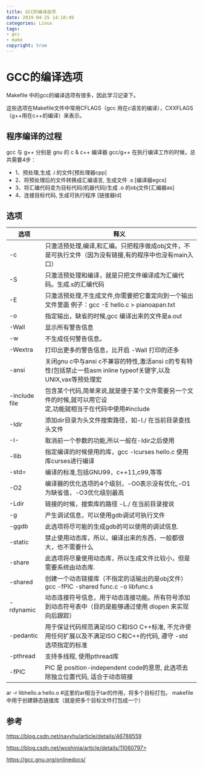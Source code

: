 ```yaml
---
title: GCC的编译选项
date: 2019-04-25 14:18:49
categories: Linux
tags: 
- gcc
- make
copyright: true
---
```


# GCC的编译选项

Makefile 中的gcc的编译选项有很多，因此学习记录下。

<!--more-->

这些选项在Makefile文件中常用CFLAGS（gcc 用在c语言的编译），CXXFLAGS（g++用在c++的编译）来表示。

## 程序编译的过程

gcc 与 g++ 分别是 gnu 的 c & c++ 编译器 gcc/g++ 在执行编译工作的时候，总共需要4步：

- 1、预处理,生成 .i 的文件[预处理器cpp]
- 2、将预处理后的文件转换成汇编语言, 生成文件 .s [编译器egcs]
- 3、将汇编代码变为目标代码(机器代码)生成 .o 的obj文件[汇编器as]
- 4、连接目标代码, 生成可执行程序 [链接器ld]

## 选项

| 选项          | 释义                                                         |
| ------------- | ------------------------------------------------------------ |
| -c            | 只激活预处理,编译,和汇编。只把程序做成obj文件，不是可执行文件（因为没有链接,有的程序中也没有main入口） |
| -S            | 只激活预处理和编译，就是只把文件编译成为汇编代码。生成.s的汇编代码 |
| -E            | 只激活预处理,不生成文件,你需要把它重定向到一个输出文件里面 例子：gcc -E hello.c > pianoapan.txt |
| -o            | 指定输出，缺省的时候,gcc 编译出来的文件是a.out               |
| -Wall         | 显示所有警告信息                                             |
| -w            | 不生成任何警告信息。                                         |
| -Wextra       | 打印出更多的警告信息，比开启 -Wall 打印的还多                |
| -ansi         | 关闭gnu c中与ansi c不兼容的特性,激活ansi c的专有特性(包括禁止一些asm inline typeof关键字,以及UNIX,vax等预处理宏 |
| -include file | 包含某个代码,简单来说,就是便于某个文件需要另一个文件的时候,就可以用它设<br/>定,功能就相当于在代码中使用#include<filename> |
| -Idir         | 添加dir目录为头文件搜索路径，如-I./ 在当前目录查找头文件     |
| -I-           | 取消前一个参数的功能,所以一般在-Idir之后使用                 |
| -llib         | 指定编译的时候使用的库，gcc -lcurses hello.c 使用库curses进行编译 |
| -std=         | 编译的标准,包括GNU99，c++11,c99,等等                         |
| -O2           | 编译器的优化选项的4个级别，-O0表示没有优化,-O1为缺省值，-O3优化级别最高 |
| -Ldir         | 链接的时候，搜索库的路径 -L./ 在当前目录搜说                 |
| -g            | 产生调试信息，可以使用gdb调试可执行文件                      |
| -ggdb         | 此选项将尽可能的生成gdb的可以使用的调试信息.                 |
| -static       | 禁止使用动态库，所以，编译出来的东西，一般都很大，也不需要什么 |
| -share        | 此选项将尽量使用动态库，所以生成文件比较小，但是需要系统由动态库. |
| -shared       | 创建一个动态链接库（不指定的话输出的是obj文件）gcc -fPIC -shared func.c -o libfunc.s |
| -rdynamic     | 动态连接符号信息，用于动态连接功能。所有符号添加到动态符号表中（目的是能够通过使用 dlopen 来实现向后跟踪） |
| -pedantic     | 用于保证代码规范满足ISO C和ISO C++标准, 不允许使用任何扩展以及不满足ISO C和C++的代码, 遵守 -std 选项指定的标准 |
| -pthread      | 支持多线程, 使用pthread库                                    |
| -fPIC         | PIC 是 position-independent code的意思, 此选项去除独立位置代码, 适合于动态链接 |

ar -r libhello.a hello.o  #这里的ar相当于tar的作用，将多个目标打包。 makefile中用于创建静态链接库（就是把多个目标文件打包成一个）

## 参考

<https://blog.csdn.net/navyhu/article/details/46788559>

https://blog.csdn.net/woshinia/article/details/11060797>

<https://gcc.gnu.org/onlinedocs/>